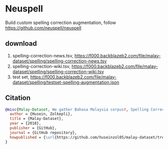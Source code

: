 # Neuspell

Build custom spelling correction augmentation, follow https://github.com/neuspell/neuspell

## download

1. spelling-correction-news.tsv, https://f000.backblazeb2.com/file/malay-dataset/spelling/spelling-correction-news.tsv
2. spelling-correction-wiki.tsv, https://f000.backblazeb2.com/file/malay-dataset/spelling/spelling-correction-wiki.tsv
3. test set, https://f000.backblazeb2.com/file/malay-dataset/spelling/testset-spelling-augmentation.json

## Citation

```bibtex
@misc{Malay-Dataset, We gather Bahasa Malaysia corpus!, Spelling Correction Augmentation,
  author = {Husein, Zolkepli},
  title = {Malay-Dataset},
  year = {2018},
  publisher = {GitHub},
  journal = {GitHub repository},
  howpublished = {\url{https://github.com/huseinzol05/malay-dataset/tree/master/spelling-correction/neuspell}}
}
```